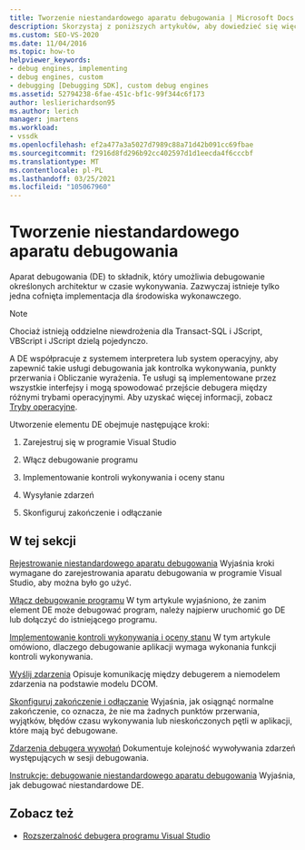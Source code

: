 ```yaml
---
title: Tworzenie niestandardowego aparatu debugowania | Microsoft Docs
description: Skorzystaj z poniższych artykułów, aby dowiedzieć się więcej o tworzeniu aparatu debugowania, który umożliwia debugowanie określonych architektur w czasie wykonywania.
ms.custom: SEO-VS-2020
ms.date: 11/04/2016
ms.topic: how-to
helpviewer_keywords:
- debug engines, implementing
- debug engines, custom
- debugging [Debugging SDK], custom debug engines
ms.assetid: 52794238-6fae-451c-bf1c-99f344c6f173
author: leslierichardson95
ms.author: lerich
manager: jmartens
ms.workload:
- vssdk
ms.openlocfilehash: ef2a477a3a5027d7989c88a71d42b091cc69fbae
ms.sourcegitcommit: f2916d8fd296b92cc402597d1d1eecda4f6cccbf
ms.translationtype: MT
ms.contentlocale: pl-PL
ms.lasthandoff: 03/25/2021
ms.locfileid: "105067960"
---
```

# <a name="create-a-custom-debug-engine"></a>Tworzenie niestandardowego aparatu debugowania
Aparat debugowania (DE) to składnik, który umożliwia debugowanie określonych architektur w czasie wykonywania. Zazwyczaj istnieje tylko jedna cofnięta implementacja dla środowiska wykonawczego.

> [!NOTE]
> Chociaż istnieją oddzielne niewdrożenia dla Transact-SQL i JScript, VBScript i JScript dzielą pojedynczo.

 A DE współpracuje z systemem interpretera lub system operacyjny, aby zapewnić takie usługi debugowania jak kontrolka wykonywania, punkty przerwania i Obliczanie wyrażenia. Te usługi są implementowane przez wszystkie interfejsy i mogą spowodować przejście debugera między różnymi trybami operacyjnymi. Aby uzyskać więcej informacji, zobacz [Tryby operacyjne](../../extensibility/debugger/operational-modes.md).

 Utworzenie elementu DE obejmuje następujące kroki:

1. Zarejestruj się w programie Visual Studio

2. Włącz debugowanie programu

3. Implementowanie kontroli wykonywania i oceny stanu

4. Wysyłanie zdarzeń

5. Skonfiguruj zakończenie i odłączanie

## <a name="in-this-section"></a>W tej sekcji
 [Rejestrowanie niestandardowego aparatu debugowania](../../extensibility/debugger/registering-a-custom-debug-engine.md) Wyjaśnia kroki wymagane do zarejestrowania aparatu debugowania w programie Visual Studio, aby można było go użyć.

 [Włącz debugowanie programu](../../extensibility/debugger/enabling-a-program-to-be-debugged.md) W tym artykule wyjaśniono, że zanim element DE może debugować program, należy najpierw uruchomić go DE lub dołączyć do istniejącego programu.

 [Implementowanie kontroli wykonywania i oceny stanu](../../extensibility/debugger/execution-control-and-state-evaluation.md) W tym artykule omówiono, dlaczego debugowanie aplikacji wymaga wykonania funkcji kontroli wykonywania.

 [Wyślij zdarzenia](../../extensibility/debugger/sending-events.md) Opisuje komunikację między debugerem a niemodelem zdarzenia na podstawie modelu DCOM.

 [Skonfiguruj zakończenie i odłączanie](../../extensibility/debugger/termination-and-detaching.md) Wyjaśnia, jak osiągnąć normalne zakończenie, co oznacza, że nie ma żadnych punktów przerwania, wyjątków, błędów czasu wykonywania lub nieskończonych pętli w aplikacji, które mają być debugowane.

 [Zdarzenia debugera wywołań](../../extensibility/debugger/calling-debugger-events.md) Dokumentuje kolejność wywoływania zdarzeń występujących w sesji debugowania.

 [Instrukcje: debugowanie niestandardowego aparatu debugowania](../../extensibility/debugger/how-to-debug-a-custom-debug-engine.md) Wyjaśnia, jak debugować niestandardowe DE.

## <a name="see-also"></a>Zobacz też
- [Rozszerzalność debugera programu Visual Studio](../../extensibility/debugger/visual-studio-debugger-extensibility.md)

